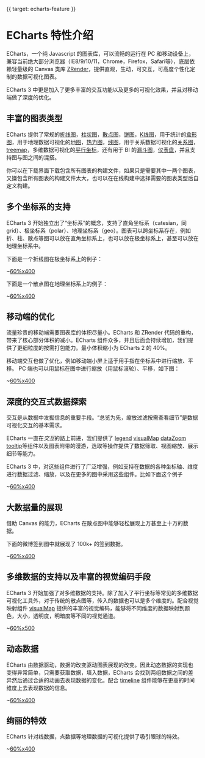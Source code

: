 {{ target: echarts-feature }}
# ECharts 特性介绍

ECharts，一个纯 Javascript 的图表库，可以流畅的运行在 PC 和移动设备上，兼容当前绝大部分浏览器（IE8/9/10/11，Chrome，Firefox，Safari等），底层依赖轻量级的 Canvas 类库 [ZRender](https://github.com/ecomfe/zrender)，提供直观，生动，可交互，可高度个性化定制的数据可视化图表。

ECharts 3 中更是加入了更多丰富的交互功能以及更多的可视化效果，并且对移动端做了深度的优化。

## 丰富的图表类型

ECharts 提供了常规的[折线图](option.html#series-line)，[柱状图](option.html#series-line)，[散点图](option.html#series-scatter)，[饼图](option.html#series-pie)，[K线图](option.html#series-candlestick)，用于统计的[盒形图](option.html#series-boxplot)，用于地理数据可视化的[地图](option.html#series-map)，[热力图](option.html#series-heatmap)，[线图](option.html#series-lines)，用于关系数据可视化的[关系图](option.html#series-graph)，[treemap](option.html#series-treemap)，多维数据可视化的[平行坐标](option.html#series-parallel)，还有用于 BI 的[漏斗图](option.html#series-funnel)，[仪表盘](option.html#series-gauge)，并且支持图与图之间的混搭。

你可以在下载界面下载包含所有图表的构建文件，如果只是需要其中一两个图表，又嫌包含所有图表的构建文件太大，也可以在在线构建中选择需要的图表类型后自定义构建。

## 多个坐标系的支持

ECharts 3 开始独立出了“坐标系”的概念，支持了直角坐标系（catesian，同 grid）、极坐标系（polar）、地理坐标系（geo）。图表可以跨坐标系存在，例如折、柱、散点等图可以放在直角坐标系上，也可以放在极坐标系上，甚至可以放在地理坐标系中。

下面是一个折线图在极坐标系上的例子：

~[60%x400](${galleryViewPath}line-polar2&reset=1&edit=1)

下面是一个散点图在地理坐标系上的例子：

~[60%x400](${galleryViewPath}scatter-map&reset=1&edit=1)


## 移动端的优化

流量珍贵的移动端需要图表库的体积尽量小。ECharts 和 ZRender 代码的重构，带来了核心部分体积的减小。ECharts 组件众多，并且后面会持续增加，我们提供了更细粒度的按需打包能力。最小体积缩小为 ECharts 2 的 40%。

移动端交互也做了优化，例如移动端小屏上适于用手指在坐标系中进行缩放、平移。 PC 端也可以用鼠标在图中进行缩放（用鼠标滚轮）、平移，如下图：


~[60%x400](${galleryViewPath}area-simple&reset=1&edit=1)

## 深度的交互式数据探索

交互是从数据中发掘信息的重要手段。“总览为先，缩放过滤按需查看细节”是数据可视化交互的基本需求。

ECharts 一直在*交互*的路上前进，我们提供了 [legend](option.html#legend) [visualMap](option.html#visualMap) [dataZoom](option.html#dataZoom) [tooltip](option.html#tooltip)等组件以及图表附带的漫游，选取等操作提供了数据筛取、视图缩放、展示细节等能力。

ECharts 3 中，对这些组件进行了广泛增强，例如支持在数据的各种坐标轴、维度进行数据过滤、缩放，以及在更多的图中采用这些组件。比如下面这个例子

~[60%x400](${galleryViewPath}mix-zoom-on-value&reset=1&edit=1)

## 大数据量的展现

借助 Canvas 的能力，ECharts 在散点图中能够轻松展现上万甚至上十万的数据。

下面的微博签到图中就展现了 100k+ 的签到数据。

~[60%x400](${galleryViewPath}scatter-weibo&reset=1&edit=1)

## 多维数据的支持以及丰富的视觉编码手段

ECharts 3 开始加强了对多维数据的支持。除了加入了平行坐标等常见的多维数据可视化工具外，对于传统的散点图等，传入的数据也可以是多个维度的。配合视觉映射组件 [visualMap](option.html#visualMap) 提供的丰富的视觉编码，能够将不同维度的数据映射到颜色，大小，透明度，明暗度等不同的视觉通道。

~[60%x500](${galleryViewPath}scatter-aqi-color&reset=1&edit=1)

## 动态数据

ECharts 由数据驱动，数据的改变驱动图表展现的改变。因此动态数据的实现也变得异常简单，只需要获取数据，填入数据，ECharts 会找到两组数据之间的差异然后通过合适的动画去表现数据的变化。配合 [timeline](option.html#timeline) 组件能够在更高的时间维度上去表现数据的信息。

~[60%x400](${galleryViewPath}scatter-life-expectancy-timeline&reset=1&edit=1)

## 绚丽的特效

ECharts 针对线数据，点数据等地理数据的可视化提供了吸引眼球的特效。

~[60%x400](${galleryViewPath}geo-lines&reset=1&edit=1)